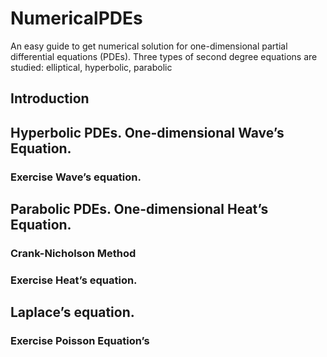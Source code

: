 # NumericalPDEs
An easy guide to get numerical solution for one-dimensional partial differential equations (PDEs). Three types of second degree equations are studied: elliptical, hyperbolic, parabolic
## Introduction
## Hyperbolic PDEs. One-dimensional Wave’s Equation.
### Exercise Wave’s equation.
## Parabolic PDEs. One-dimensional Heat’s Equation.
### Crank-Nicholson Method
### Exercise Heat’s equation.
## Laplace’s equation.
### Exercise Poisson Equation’s
